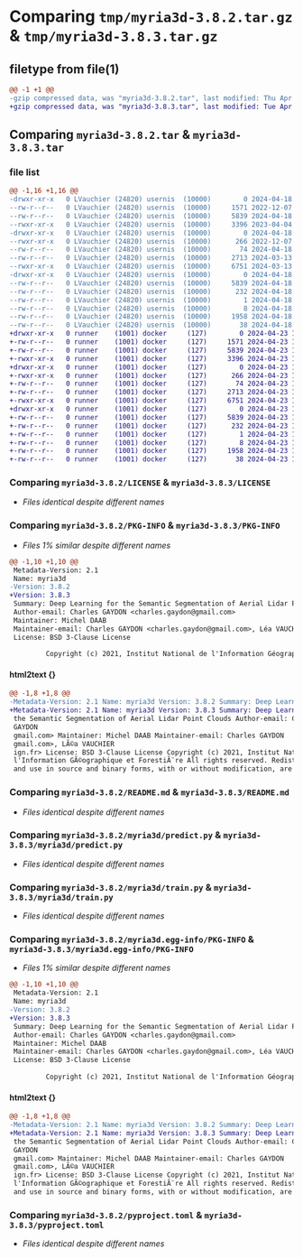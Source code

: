 # Comparing `tmp/myria3d-3.8.2.tar.gz` & `tmp/myria3d-3.8.3.tar.gz`

## filetype from file(1)

```diff
@@ -1 +1 @@
-gzip compressed data, was "myria3d-3.8.2.tar", last modified: Thu Apr 18 13:05:20 2024, max compression
+gzip compressed data, was "myria3d-3.8.3.tar", last modified: Tue Apr 23 15:07:32 2024, max compression
```

## Comparing `myria3d-3.8.2.tar` & `myria3d-3.8.3.tar`

### file list

```diff
@@ -1,16 +1,16 @@
-drwxr-xr-x   0 LVauchier (24820) usernis  (10000)        0 2024-04-18 13:05:20.222821 myria3d-3.8.2/
--rw-r--r--   0 LVauchier (24820) usernis  (10000)     1571 2022-12-07 10:34:45.000000 myria3d-3.8.2/LICENSE
--rw-r--r--   0 LVauchier (24820) usernis  (10000)     5839 2024-04-18 13:05:20.222821 myria3d-3.8.2/PKG-INFO
--rwxr-xr-x   0 LVauchier (24820) usernis  (10000)     3396 2023-04-04 08:22:07.000000 myria3d-3.8.2/README.md
-drwxr-xr-x   0 LVauchier (24820) usernis  (10000)        0 2024-04-18 13:05:20.218821 myria3d-3.8.2/myria3d/
--rwxr-xr-x   0 LVauchier (24820) usernis  (10000)      266 2022-12-07 10:34:45.000000 myria3d-3.8.2/myria3d/__init__.py
--rw-r--r--   0 LVauchier (24820) usernis  (10000)       74 2024-04-18 13:00:25.000000 myria3d-3.8.2/myria3d/_version.py
--rw-r--r--   0 LVauchier (24820) usernis  (10000)     2713 2024-03-13 09:13:29.000000 myria3d-3.8.2/myria3d/predict.py
--rwxr-xr-x   0 LVauchier (24820) usernis  (10000)     6751 2024-03-13 09:13:29.000000 myria3d-3.8.2/myria3d/train.py
-drwxr-xr-x   0 LVauchier (24820) usernis  (10000)        0 2024-04-18 13:05:20.222821 myria3d-3.8.2/myria3d.egg-info/
--rw-r--r--   0 LVauchier (24820) usernis  (10000)     5839 2024-04-18 13:05:20.000000 myria3d-3.8.2/myria3d.egg-info/PKG-INFO
--rw-r--r--   0 LVauchier (24820) usernis  (10000)      232 2024-04-18 13:05:20.000000 myria3d-3.8.2/myria3d.egg-info/SOURCES.txt
--rw-r--r--   0 LVauchier (24820) usernis  (10000)        1 2024-04-18 13:05:20.000000 myria3d-3.8.2/myria3d.egg-info/dependency_links.txt
--rw-r--r--   0 LVauchier (24820) usernis  (10000)        8 2024-04-18 13:05:20.000000 myria3d-3.8.2/myria3d.egg-info/top_level.txt
--rw-r--r--   0 LVauchier (24820) usernis  (10000)     1958 2024-04-18 12:55:41.000000 myria3d-3.8.2/pyproject.toml
--rw-r--r--   0 LVauchier (24820) usernis  (10000)       38 2024-04-18 13:05:20.222821 myria3d-3.8.2/setup.cfg
+drwxr-xr-x   0 runner    (1001) docker     (127)        0 2024-04-23 15:07:32.162069 myria3d-3.8.3/
+-rw-r--r--   0 runner    (1001) docker     (127)     1571 2024-04-23 15:04:02.000000 myria3d-3.8.3/LICENSE
+-rw-r--r--   0 runner    (1001) docker     (127)     5839 2024-04-23 15:07:32.162069 myria3d-3.8.3/PKG-INFO
+-rwxr-xr-x   0 runner    (1001) docker     (127)     3396 2024-04-23 15:04:02.000000 myria3d-3.8.3/README.md
+drwxr-xr-x   0 runner    (1001) docker     (127)        0 2024-04-23 15:07:32.158069 myria3d-3.8.3/myria3d/
+-rwxr-xr-x   0 runner    (1001) docker     (127)      266 2024-04-23 15:04:02.000000 myria3d-3.8.3/myria3d/__init__.py
+-rw-r--r--   0 runner    (1001) docker     (127)       74 2024-04-23 15:04:02.000000 myria3d-3.8.3/myria3d/_version.py
+-rw-r--r--   0 runner    (1001) docker     (127)     2713 2024-04-23 15:04:02.000000 myria3d-3.8.3/myria3d/predict.py
+-rwxr-xr-x   0 runner    (1001) docker     (127)     6751 2024-04-23 15:04:02.000000 myria3d-3.8.3/myria3d/train.py
+drwxr-xr-x   0 runner    (1001) docker     (127)        0 2024-04-23 15:07:32.162069 myria3d-3.8.3/myria3d.egg-info/
+-rw-r--r--   0 runner    (1001) docker     (127)     5839 2024-04-23 15:07:32.000000 myria3d-3.8.3/myria3d.egg-info/PKG-INFO
+-rw-r--r--   0 runner    (1001) docker     (127)      232 2024-04-23 15:07:32.000000 myria3d-3.8.3/myria3d.egg-info/SOURCES.txt
+-rw-r--r--   0 runner    (1001) docker     (127)        1 2024-04-23 15:07:32.000000 myria3d-3.8.3/myria3d.egg-info/dependency_links.txt
+-rw-r--r--   0 runner    (1001) docker     (127)        8 2024-04-23 15:07:32.000000 myria3d-3.8.3/myria3d.egg-info/top_level.txt
+-rw-r--r--   0 runner    (1001) docker     (127)     1958 2024-04-23 15:04:02.000000 myria3d-3.8.3/pyproject.toml
+-rw-r--r--   0 runner    (1001) docker     (127)       38 2024-04-23 15:07:32.162069 myria3d-3.8.3/setup.cfg
```

### Comparing `myria3d-3.8.2/LICENSE` & `myria3d-3.8.3/LICENSE`

 * *Files identical despite different names*

### Comparing `myria3d-3.8.2/PKG-INFO` & `myria3d-3.8.3/PKG-INFO`

 * *Files 1% similar despite different names*

```diff
@@ -1,10 +1,10 @@
 Metadata-Version: 2.1
 Name: myria3d
-Version: 3.8.2
+Version: 3.8.3
 Summary: Deep Learning for the Semantic Segmentation of Aerial Lidar Point Clouds
 Author-email: Charles GAYDON <charles.gaydon@gmail.com>
 Maintainer: Michel DAAB
 Maintainer-email: Charles GAYDON <charles.gaydon@gmail.com>, Léa VAUCHIER <lea.vauchier@ign.fr>
 License: BSD 3-Clause License
         
         Copyright (c) 2021, Institut National de l'Information Géographique et Forestière
```

#### html2text {}

```diff
@@ -1,8 +1,8 @@
-Metadata-Version: 2.1 Name: myria3d Version: 3.8.2 Summary: Deep Learning for
+Metadata-Version: 2.1 Name: myria3d Version: 3.8.3 Summary: Deep Learning for
 the Semantic Segmentation of Aerial Lidar Point Clouds Author-email: Charles
 GAYDON
 gmail.com> Maintainer: Michel DAAB Maintainer-email: Charles GAYDON
 gmail.com>, LÃ©a VAUCHIER
 ign.fr> License: BSD 3-Clause License Copyright (c) 2021, Institut National de
 l'Information GÃ©ographique et ForestiÃ¨re All rights reserved. Redistribution
 and use in source and binary forms, with or without modification, are permitted
```

### Comparing `myria3d-3.8.2/README.md` & `myria3d-3.8.3/README.md`

 * *Files identical despite different names*

### Comparing `myria3d-3.8.2/myria3d/predict.py` & `myria3d-3.8.3/myria3d/predict.py`

 * *Files identical despite different names*

### Comparing `myria3d-3.8.2/myria3d/train.py` & `myria3d-3.8.3/myria3d/train.py`

 * *Files identical despite different names*

### Comparing `myria3d-3.8.2/myria3d.egg-info/PKG-INFO` & `myria3d-3.8.3/myria3d.egg-info/PKG-INFO`

 * *Files 1% similar despite different names*

```diff
@@ -1,10 +1,10 @@
 Metadata-Version: 2.1
 Name: myria3d
-Version: 3.8.2
+Version: 3.8.3
 Summary: Deep Learning for the Semantic Segmentation of Aerial Lidar Point Clouds
 Author-email: Charles GAYDON <charles.gaydon@gmail.com>
 Maintainer: Michel DAAB
 Maintainer-email: Charles GAYDON <charles.gaydon@gmail.com>, Léa VAUCHIER <lea.vauchier@ign.fr>
 License: BSD 3-Clause License
         
         Copyright (c) 2021, Institut National de l'Information Géographique et Forestière
```

#### html2text {}

```diff
@@ -1,8 +1,8 @@
-Metadata-Version: 2.1 Name: myria3d Version: 3.8.2 Summary: Deep Learning for
+Metadata-Version: 2.1 Name: myria3d Version: 3.8.3 Summary: Deep Learning for
 the Semantic Segmentation of Aerial Lidar Point Clouds Author-email: Charles
 GAYDON
 gmail.com> Maintainer: Michel DAAB Maintainer-email: Charles GAYDON
 gmail.com>, LÃ©a VAUCHIER
 ign.fr> License: BSD 3-Clause License Copyright (c) 2021, Institut National de
 l'Information GÃ©ographique et ForestiÃ¨re All rights reserved. Redistribution
 and use in source and binary forms, with or without modification, are permitted
```

### Comparing `myria3d-3.8.2/pyproject.toml` & `myria3d-3.8.3/pyproject.toml`

 * *Files identical despite different names*

